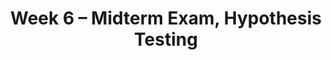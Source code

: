 ---
    title: Week 6 – Midterm Exam, Hypothesis Testing
    weekNumber: 6
    days:
      - date: 2022-2-7
        events:
          "**LEC 15**{: .label .label-lecture } [Hypothesis Testing](http://datahub.ucsd.edu/user-redirect/git-sync?repo=https://github.com/dsc-courses/dsc10-2022-wi&subPath=lectures/lec15/lecture.ipynb)":
            "[Note 21](https://notes.dsc10.com/05-hypothesis_testing/1_hypothesis_tests.html)"
                
          "**DIS 5**{: .label .label-disc } Midterm Review":
      - date: 2022-2-9
        events:
          
          "**Exam**{: .label .label-exam } **Midterm Exam (remote, during class)**":
      - date: 2022-2-11
        events:
          "**LEC 16**{: .label .label-lecture } Hypothesis Testing, Continued":
            "[Note 21](https://notes.dsc10.com/05-hypothesis_testing/1_hypothesis_tests.html)"
      - date: 2022-2-12
        events:
          "**PROJ**{: .label .label-proj } **[Midterm Project (due 2/12)](http://datahub.ucsd.edu/user-redirect/git-sync?repo=https://github.com/dsc-courses/dsc10-2022-wi&subPath=projects/midterm_project/project.ipynb)** ([find a partner](https://docs.google.com/spreadsheets/d/1m5eDcFdYTQq5bu9VRYINZBFgckCyJEOXZFZGZ9bQqKY/edit#gid=0)) ([pair programming](../pair-programming))":
---